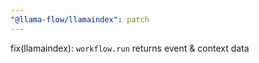 ```yaml
---
"@llama-flow/llamaindex": patch
---
```


fix(llamaindex): `workflow.run` returns event & context data
